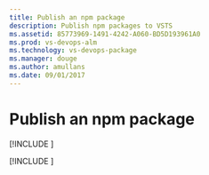 ```yaml
---
title: Publish an npm package
description: Publish npm packages to VSTS
ms.assetid: 85773969-1491-4242-A060-BD5D193961A0
ms.prod: vs-devops-alm
ms.technology: vs-devops-package
ms.manager: douge
ms.author: amullans
ms.date: 09/01/2017
---
```


[//]: # (monikerRange: '>= tfs-2017') 

# Publish an npm package

[!INCLUDE [](../_shared/availability-npm.md)]

[!INCLUDE [](../_shared/npm/publish.md)]
